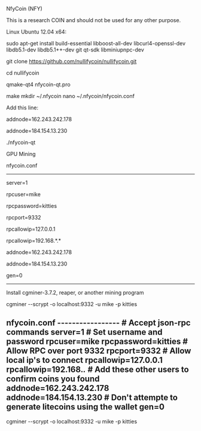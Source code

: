 NfyCoin (NFY)

This is a research COIN and should not be used for any other purpose.

Linux Ubuntu 12.04 x64:

sudo apt-get install build-essential libboost-all-dev libcurl4-openssl-dev libdb5.1-dev libdb5.1++-dev git qt-sdk libminiupnpc-dev

git clone https://github.com/nullifycoin/nullifycoin.git

cd nullifycoin

qmake-qt4 nfycoin-qt.pro

make
mkdir ~/.nfycoin
nano ~/.nfycoin/nfycoin.conf

Add this line:

addnode=162.243.242.178

addnode=184.154.13.230

./nfycoin-qt

GPU Mining

nfycoin.conf

-----------------

server=1

rpcuser=mike

rpcpassword=kitties

rpcport=9332


rpcallowip=127.0.0.1

rpcallowip=192.168.\*.\*

addnode=162.243.242.178

addnode=184.154.13.230

gen=0

-----------------

Install cgminer-3.7.2, reaper, or another mining program

cgminer --scrypt -o localhost:9332 -u mike -p kitties


nfycoin.conf
\-----------------
\# Accept json-rpc commands
server=1
\# Set username and password
rpcuser=mike
rpcpassword=kitties
\# Allow RPC over port 9332
rpcport=9332
\# Allow local ip's to connect
rpcallowip=127.0.0.1
rpcallowip=192.168.*.*
\# Add these other users to confirm coins you found
addnode=162.243.242.178
addnode=184.154.13.230
\# Don't attempte to generate litecoins using the wallet
gen=0
-----------------

cgminer --scrypt -o localhost:9332 -u mike -p kitties


